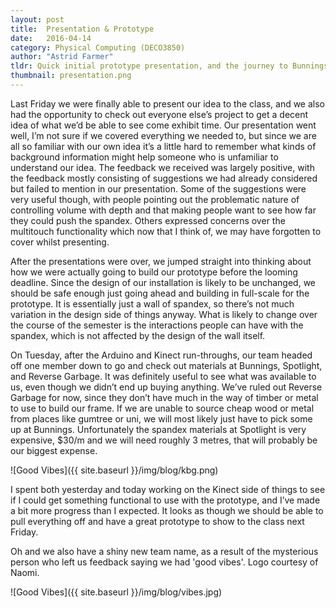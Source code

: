```yaml
---
layout: post
title:  Presentation & Prototype
date:   2016-04-14
category: Physical Computing (DECO3850)
author: "Astrid Farmer"
tldr: Quick initial prototype presentation, and the journey to Bunnings & Spotlight to find materials
thumbnail: presentation.png
---
```

Last Friday we were finally able to present our idea to the class, and we also had the opportunity to check out everyone else’s project to get a decent idea of what we’d be able to see come exhibit time. Our presentation went well, I’m not sure if we covered everything we needed to, but since we are all so familiar with our own idea it’s a little hard to remember what kinds of background information might help someone who is unfamiliar to understand our idea. The feedback we received was largely positive, with the feedback mostly consisting of suggestions we had already considered but failed to mention in our presentation. Some of the suggestions were very useful though, with people pointing out the problematic nature of controlling volume with depth and that making people want to see how far they could push the spandex. Others expressed concerns over the multitouch functionality which now that I think of, we may have forgotten to cover whilst presenting.

After the presentations were over, we jumped straight into thinking about how we were actually going to build our prototype before the looming deadline. Since the design of our installation is likely to be unchanged, we should be safe enough just going ahead and building in full-scale for the prototype. It is essentially just a wall of spandex, so there’s not much variation in the design side of things anyway. What is likely to change over the course of the semester is the interactions people can have with the spandex, which is not affected by the design of the wall itself.

On Tuesday, after the Arduino and Kinect run-throughs, our team headed off one member down to go and check out materials at Bunnings, Spotlight, and Reverse Garbage. It was definitely useful to see what was available to us, even though we didn’t end up buying anything. We’ve ruled out Reverse Garbage for now, since they don’t have much in the way of timber or metal to use to build our frame. If we are unable to source cheap wood or metal from places like gumtree or uni, we will most likely just have to pick some up at Bunnings. Unfortunately the spandex materials at Spotlight is very expensive, $30/m and we will need roughly 3 metres, that will probably be our biggest expense.

![Good Vibes]({{ site.baseurl }}/img/blog/kbg.png)

I spent both yesterday and today working on the Kinect side of things to see if I could get something functional to use with the prototype, and I’ve made a bit more progress than I expected. It looks as though we should be able to pull everything off and have a great prototype to show to the class next Friday.

Oh and we also have a shiny new team name, as a result of the mysterious person who left us feedback saying we had 'good vibes'. Logo courtesy of Naomi.

![Good Vibes]({{ site.baseurl }}/img/blog/vibes.jpg)
